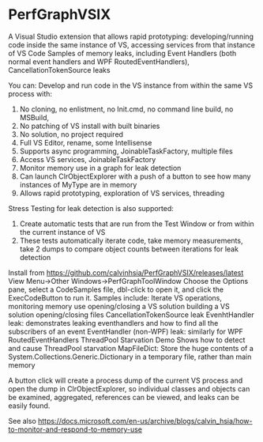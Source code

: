 # PerfGraphVSIX


A Visual Studio extension that allows rapid prototyping: developing/running code inside the same instance of VS,
accessing services from that instance of VS
Code Samples of memory leaks, including Event Handlers (both normal event handlers and WPF RoutedEventHandlers), CancellationTokenSource leaks

You can:
Develop and run code in the VS instance from within the same VS process with:
1.	No cloning, no enlistment, no Init.cmd, no command line build, no MSBuild,
2.	No patching of VS install with built binaries
3.	No solution, no project required
4.	Full VS Editor, rename, some Intellisense
5.	Supports async programming, JoinableTaskFactory, multiple files
6.	Access VS services, JoinableTaskFactory
7.	Monitor memory use in a graph for leak detection
8.	Can launch ClrObjectExplorer with a push of a button to see how many instances of MyType are in memory
9.	Allows rapid prototyping, exploration of VS services, threading

Stress Testing for leak detection is also supported:
1. Create automatic tests that are run from the Test Window or from within the current instance of VS
2. These tests automatically iterate code, take memory measurements, take 2 dumps to compare object counts between iterations for leak detection


Install from https://github.com/calvinhsia/PerfGraphVSIX/releases/latest
View Menu->Other Windows->PerfGraphToolWindow
Choose the Options pane, select a CodeSamples file, dbl-click to open it, and click the ExecCodeButton to run it.
Samples include:
	Iterate VS operations, monitoring memory use
		opening/closing a VS solution
		building a VS solution
		opening/closing files
	CancellationTokenSource leak
	EvenhtHandler leak: demonstrates leaking eventhandlers and how to find all the subscribers of an event
	EventHandler (non-WPF) leak: similarly for WPF RoutedEventHandlers
	ThreadPool Starvation Demo Shows how to detect and cause ThreadPool starvation
	MapFileDict: Store the huge contents of a System.Collections.Generic.Dictionary in a temporary file, rather than main memory

A button click will create a process dump of the current VS process and open the dump in ClrObjectExplorer, so individual classes and objects
can be examined, aggregated, references can be viewed, and leaks can be easily found.

See also https://docs.microsoft.com/en-us/archive/blogs/calvin_hsia/how-to-monitor-and-respond-to-memory-use

